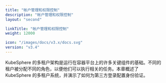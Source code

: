 ```yaml
---
title: "帐户管理和权限控制"
description: "帐户管理和权限控制"
layout: "second"

linkTitle: "帐户管理和权限控制"
weight: 12000

icon: "/images/docs/v3.x/docs.svg"
version: "v3.4"
---
```


KubeSphere 的多租户架构是运行在容器平台上的许多关键组件的基础。不同的租户被分配不同的角色，以便他们可以执行相关的任务。本章概述了 KubeSphere 的多租户系统，并演示了如何为第三方登录配置身份验证。